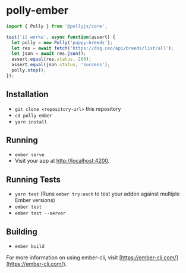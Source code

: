 # polly-ember

```js
import { Polly } from '@pollyjs/core';

test('it works', async function(assert) {
  let polly = new Polly('puppy-breeds');
  let res = await fetch('https://dog.ceo/api/breeds/list/all');
  let json = await res.json();
  assert.equal(res.status, 200);
  assert.equal(json.status, 'success');
  polly.stop();
});
```

## Installation

* `git clone <repository-url>` this repository
* `cd polly-ember`
* `yarn install`

## Running

* `ember serve`
* Visit your app at [http://localhost:4200](http://localhost:4200).

## Running Tests

* `yarn test` (Runs `ember try:each` to test your addon against multiple Ember versions)
* `ember test`
* `ember test --server`

## Building

* `ember build`

For more information on using ember-cli, visit [https://ember-cli.com/](https://ember-cli.com/).
